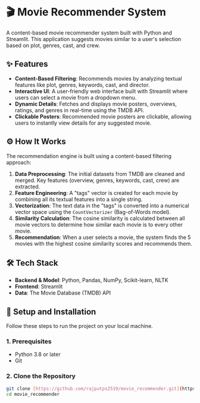 # 🎬 Movie Recommender System

A content-based movie recommender system built with Python and Streamlit. This application suggests movies similar to a user's selection based on plot, genres, cast, and crew.


## ✨ Features

* **Content-Based Filtering**: Recommends movies by analyzing textual features like plot, genres, keywords, cast, and director.
* **Interactive UI**: A user-friendly web interface built with Streamlit where users can select a movie from a dropdown menu.
* **Dynamic Details**: Fetches and displays movie posters, overviews, ratings, and genres in real-time using the TMDB API.
* **Clickable Posters**: Recommended movie posters are clickable, allowing users to instantly view details for any suggested movie.

## ⚙️ How It Works

The recommendation engine is built using a content-based filtering approach:
1.  **Data Preprocessing**: The initial datasets from TMDB are cleaned and merged. Key features (overview, genres, keywords, cast, crew) are extracted.
2.  **Feature Engineering**: A "tags" vector is created for each movie by combining all its textual features into a single string.
3.  **Vectorization**: The text data in the "tags" is converted into a numerical vector space using the `CountVectorizer` (Bag-of-Words model).
4.  **Similarity Calculation**: The cosine similarity is calculated between all movie vectors to determine how similar each movie is to every other movie.
5.  **Recommendation**: When a user selects a movie, the system finds the 5 movies with the highest cosine similarity scores and recommends them.

## 🛠️ Tech Stack

* **Backend & Model**: Python, Pandas, NumPy, Scikit-learn, NLTK
* **Frontend**: Streamlit
* **Data**: The Movie Database (TMDB) API

## 🚀 Setup and Installation

Follow these steps to run the project on your local machine.

### 1. Prerequisites
* Python 3.8 or later
* Git

### 2. Clone the Repository
```bash
git clone [https://github.com/rajputps2519/movie_recommender.git](https://github.com/rajputps2519/movie_recommender.git)
cd movie_recommender
